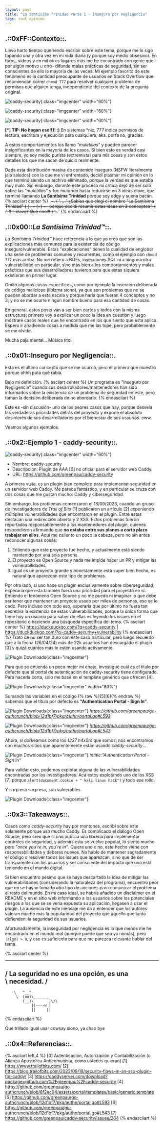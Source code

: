 ```yaml
---
layout: post
title: "La Santísima Trinidad Parte 1 - Inseguro por negligencia"
tags: rant opinion
---
```


## .::0xFF::Contexto::.

Llevo harto tiempo queriendo escribir sobre este tema, porque me lo sigo
topando una y otra vez en mi vida diaria (y porque soy medio obsesivo). En
foros, videos y en mil otros lugares más me he encontrado con gente que -por
algún motivo u otro- difunde malas prácticas de seguridad, sin ser conscientes
de ello la mayoría de las veces. Mi ejemplo favorito de este fenómeno es la
cantidad preocupante de usuarios en Stack Overflow que recomiendan correr
`chmod 777` para resolver cualquier problema de permisos que alguien tenga,
independiente del contexto de la pregunta original.

![caddy-security](/assets/images/2024-trinidad-p1-so1.png){:class="imgcenter" width="60%"}

![caddy-security](/assets/images/2024-trinidad-p1-so2.png){:class="imgcenter" width="60%"}

![caddy-security](/assets/images/2024-trinidad-p1-so3.png){:class="imgcenter" width="60%"}

**[*] TIP: No hagan eso!!1! :)** En sistemas *nix, 777 indica permisos de
lectura, escritura y ejecución para cualquiera, aka. porfa no, gracias.

A estos comportamientos los llamo _"muletillas"_ y pueden parecer
insignificantes en la mayoría de los casos. Si bien esto es verdad casi siempre,
yo soy medio purista (extremista) para mis cosas y son estos detalles los que me
sacan de quicio realmente.

Dada esta distribución masiva de contenido inseguro (NSFW literalmente jaja
saludos) con la que me vi enfrentado, decidí plasmar mi opinión en lo que
terminó siendo un archivo eliminado, porque la verdad es que estaba muy malo.
Sin embargo, durante este proceso mi crítica dejó de ser solo sobre las
_"muletillas"_ y fue mutando hasta reducirse en 3 ideas clave, que terminé
llamando **La Santísima Trinidad** porque soy edgy y suena bacán.
{% asciiart center %}
.~~~~~~~~~~~~~~~~~~~~~~~~~~~~~~~~~~~~~~~~~~~~~~~~~~~~~~~~~~~~~~~~~~~~~~~~~.
(  '.  _  .'      ¿Sabías que elegí el nombre "La Santísima Trinidad"     )
( -=  (~)  =-     porque decidí resumir estas ideas en 3 conceptos        )
(  .'  #  '.      clave? Qué cool!!                                       )
'~~~~~~~~~~~~~~~~~~~~~~~~~~~~~~~~~~~~~~~~~~~~~~~~~~~~~~~~~~~~~~~~~~~~~~~~~'
{% endasciiart %}

## .::0x00::_La Santísima Trinidad™_::.

_La Santísima Trinidad™_ hace referencia a lo que yo creo que son las
explicaciones más comunes para la existencia de código inseguro/vulnerable.
Estas "explicaciones" tienen la cualidad de englobar una serie de problemas
comunes y recurrentes, como el ejemplo con `chmod 777` más arriba. No me refiero
a BOFs, inyecciones SQL ni a ninguna otra vulnerabilidad en particular, sino más
bien a los comportamientos y malas prácticas que sus desarrolladores tuvieron
para que estas siquiera existieran en primer lugar.

Omito algunos casos específicos, como por ejemplo la inserción deliberada de
código malicioso (liblzma siono), ya que son problemas que no se pueden abordar
a esta escala y porque haría que fueran 4 conceptos y no 3; y no se me ocurre
ningún nombre bueno para esa cantidad de cosas.

En general, estos posts van a ser bien cortos y todos con la misma estructura;
primero voy a explicar un poco la idea en cuestión y luego mostraré casos reales
que he encontrado en los que siento que esta aplica. Espero ir añadiendo cosas a
medida que me las tope, pero probablemente se me olvide.

Mucha paja mental... Música tito!

## .::0x01::Inseguro por Negligencia::.

Esta es el último concepto que se me ocurrió, pero el primero que muestro porque
ohhh puta qué rabia.

Bajo mi definición:
{% asciiart center %}
Un programa es "Inseguro por Negligencia" cuando sus
desarrolladores/mantenedores han sido informados sobre la existencia de un
problema de seguridad en este, pero toman la decisión deliberada de no
abordarlo.
{% endasciiart %}

Este es -sin discusión- uno de los peores casos que hay, porque desvela las
verdaderas prioridades detrás del proyecto y expone el absoluto desinterés de
sus desarrolladores por el bienestar de sus usaurios. eww.

Veamos algunos ejemplos.

## .::0x2::Ejemplo 1 - caddy-security::.

![caddy-security](/assets/images/2024-trinidad-p1-caddy-security.png){:class="imgcenter" width="60%"}

- Nombre: caddy-security 
- Descripción: Plugin de AAA [0] no oficial para el servidor web Caddy.
- URL: https://github.com/greenpau/caddy-security

A primera vista, es un plugin bien completo para implementar seguridad en un
servidor web Caddy. Me parece fantástico, y en particular se cruza con dos cosas
que me gustan mucho: Caddy y ciberseguridad.

Sin embargo, los problemas comenzaron el 18/09/2023, cuando un grupo de
investigadores de _Trail of Bits_ [1] publicaron un artículo [2] exponiendo
múltiples vulnerabilidades que encontraron en el plugin. Entre estas destacan
una redirección abierta y 2 XSS. Estos problemas fueron reportados
responsablemente a los mantenedores del plugin, quienes respondieron afirmando
que **no estaba entre sus planes a corto plazo trabajar en ellos**. Aquí me
caliento un poco la cabeza, pero no sin antes reconocer algunas cosas:

1. Entiendo que este proyecto fue hecho, y actualmente está siendo mantenido por una sola persona.
2. El proyecto es Open Source y nada me impide hacer un PR y mitigar las vulnerabilidades.
3. Igual es un proyecto grande y honestamente está super bien hecho, es natural que aparezcan este tipo de problemas.

Por otro lado, si uno hace un plugin exclusivamente sobre ciberseguridad,
esperaría que esta también fuera una prioridad para el proyecto en sí.  Entiendo
el fenómeno Open Source y no me puedo ni imaginar lo que debe ser tener que
mantener un proyecto usado por miles de personas, eso se lo cedo.  Pero
incluso con todo eso, esperaría que por último no fuera tan secretiva la
existencia de estas vulnerabilidades, porque la única forma que tiene hoy un
usuario para saber de ellas es leyendo los issues en el repositorio o haciendo
una búsqueda específica del tema.
{% asciiart center %}
https://duckduckgo.com/?q=caddy-security | https://duckduckgo.com/?q=caddy-security+vulnerability
{% endasciiart %}
Trato de no ser tan duro con este caso particular, pero luego recuerdo que a la
fecha (26/04/24) más de 22k usuarios han descargado el plugin [3] y quizá
cuántos más lo estén usando activamente.

![Plugin Downloads](/assets/images/2024-trinidad-p1-downloads.png){:class="imgcenter"}

Para que se entienda un poco mejor mi enojo, investigué cuál es el título por
defecto que el portal de autenticación de caddy-security tiene configurado. Para
hacerla corta, solo me basé en el template genérico que ofrecen [4].

![Plugin Downloads](/assets/images/2024-trinidad-p1-caddy-title.png){:class="imgcenter" width="80%"}

Sumando las variables en el código {% raw %}[5][6]{% endraw %} sabemos que el
título por defecto es **"Authentication Portal - Sign In"**.

![Plugin Downloads](/assets/images/2024-trinidad-p1-caddy-title-1.png){:class="imgcenter"}
*https://github.com/greenpau/go-authcrunch/blob/12d1bf7/pkg/authn/portal.go#L593*

![Plugin Downloads](/assets/images/2024-trinidad-p1-caddy-title-2.png){:class="imgcenter"}
*https://github.com/greenpau/go-authcrunch/blob/12d1bf7/pkg/authn/portal.go#L543*

Ahora, si dorkeamos como los _1337 h4x0rs_ que somos, nos encontramos con muchos
sitios que aparentemente están usando _caddy-security_...

![Plugin Downloads](/assets/images/2024-trinidad-p1-caddy-dork.png){:class="imgcenter"}
*intitle:"Authentication Portal - Sign In"*

Para validar esto, podemos explotar alguna de las vulnerabilidades encontradas
por los investigadores. Acá estoy explotando uno de los XSS [7] porque
`alert(document.cookie + " kali linux hack")` y todo ese rollo.

Y sorpresa sorpresa, son vulnerables.

![Plugin Downloads](/assets/images/2024-trinidad-p1-caddy-xss.png){:class="imgcenter"}

## .::0x3::Takeaways::.

Casos como _caddy-security_ hay por montones, escribí sobre este solamente
porque uso mucho Caddy. Es complicado el diálogo Open Source, pero creo que si
uno publica una librería para implementar controles de seguridad, y además esta
se vuelve popular, lo siento mucho pero _"once you're in, you're in"_. Quiera
uno o no, este hecho viene con responsabilidades y deberes nuevos. No hablo de
mantener sagradamente el código o resolver todos los issues que aparezcan, sino
que de ser transparente con los usuarios y ser consciente del impacto que uno
está teniendo en el mundo digital.

Si bien encuentro pésimo que se haya descartado la idea de mitigar las
vulnerabilidades (considerando la naturaleza del programa), encuentro peor que
no se hayan tomado otro tipo de acciones para comunicar el problema al resto del
mundo. En mi caso ideal, se habría añadido un disclaimer en el README y en el
sitio web informando a los usuarios sobre los potenciales riesgos a los que se
se vería expuesta su aplicación, llegasen a usar el plugin. La ausencia de este
mensaje me da a entender que los autores valoran mucho más la popularidad del
proyecto que aquello que tanto defienden: la seguridad de sus usuarios.

Afortunadamente, la inseguridad por negligencia es lo que menos me he encontrado
en el mundo real (aunque puede que sea yo nomás), pero `|algo| > 0`, y eso es
suficiente para que me parezca relevante hablar del tema.

{% asciiart center %}
 _______________________________________ 
/ La seguridad no es una opción, es una \
\ necesidad.                            /
 --------------------------------------- 
        \   ^__^
         \  (oo)\_______
            (__)\       )\/\
                ||----w |
                ||     ||
{% endasciiart %}

Qué trillado igual usar cowsay siono, ya chao bye

## .::0x4::Referencias::.

{% asciiart left,4 %}
[0] Autenticación, Autorización y Contabilización (o Alianza Apostólica Anticomunista, como ustedes quieran)
[1] https://www.trailofbits.com/
[2] https://blog.trailofbits.com/2023/09/18/security-flaws-in-an-sso-plugin-for-caddy/
[3] https://caddyserver.com/download?package=github.com%2Fgreenpau%2Fcaddy-security
[4] https://github.com/greenpau/go-authcrunch/blob/8f2ec94/assets/portal/templates/basic/generic.template
[5] https://github.com/greenpau/go-authcrunch/blob/12d1bf7/pkg/authn/portal.go#L593
[6] https://github.com/greenpau/go-authcrunch/blob/12d1bf7/pkg/authn/portal.go#L543
[7] https://github.com/greenpau/caddy-security/issues/264
{% endasciiart %}
